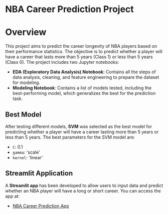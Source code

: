 # NBA Career Prediction Project

# Overview

This project aims to predict the career longevity of NBA players based on their performance statistics. The objective is to predict whether a player will have a career that lasts more than 5 years (Class 1) or less than 5 years (Class 0). The project includes two Jupyter notebooks:

- **EDA (Exploratory Data Analysis) Notebook**: Contains all the steps of data analysis, cleaning, and feature engineering to prepare the dataset for modeling.
- **Modeling Notebook**: Contains a list of models tested, including the best-performing model, which generalizes the best for the prediction task.

## Best Model

After testing different models, **SVM** was selected as the best model for predicting whether a player will have a career lasting more than 5 years or less than 5 years. The best parameters for the SVM model are:
- `C`: 0.1
- `gamma`: 'scale'
- `kernel`: 'linear'

## Streamlit Application

A **Streamlit app** has been developed to allow users to input data and predict whether an NBA player will have a long or short career. You can access the app at:
- [NBA Career Prediction App](https://nbapredict-nba-j3wppsdrxe2hy4orobkp93.streamlit.app/)

